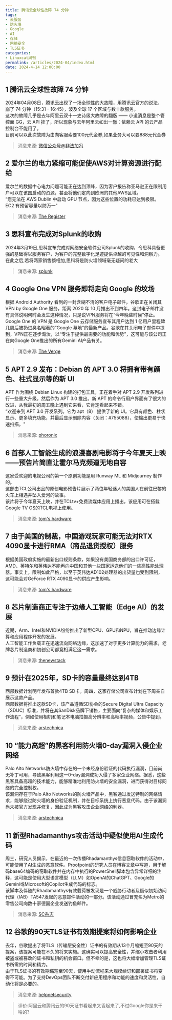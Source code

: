 ```yaml
---
title: 腾讯云全球性故障 74 分钟
tags: 
- 云服务
- 防火墙
- Google
- AI
- 存储
- 网络安全
- TLS证书
categories: 
- Linuxcat周刊
permalink: /articles/2024-04/index.html
date: 2024-4-14 12:00:00
---
```


## 1 腾讯云全球性故障 74 分钟
2024年04月08日，腾讯云出现了一场全球性的大故障，用腾讯云官方的说法，崩了 74 分钟（15:31 - 16:45），波及全球 17 个区域与数十款服务。   
这次的故障几乎是去年阿里云双十一史诗级大故障的翻版 —— 小道消息是整个管控面 GG，云 API 挂了，所以现象与去年阿里云如出一辙：依赖云 API 的云产品控制台不能用了。    
目前可以以此次故障为由向客服索要100元代金券,如果业务大可以要888元代金券   
> 消息来源: [微信公众号@非法加冯](https://mp.weixin.qq.com/s/PgduTGIvWSUgHZhVfnb7Bg)

## 2 爱尔兰的电力紧缩可能促使AWS对计算资源进行配给
爱尔兰的数据中心电力问题可能正在达到顶峰，因为客户报告称亚马逊正在限制用户可以在该国启动的资源，甚至将他们定向到欧洲的其他AWS区域。   
“您无法在 AWS Dublin 中启动 GPU 节点，因为这些位置的功耗已达到极限。EC2 有预留容量以防万一"
> 消息来源: [The Register](https://www.theregister.com/2024/04/09/aws_resource_restrictions)


## 3 思科宣布完成对Splunk的收购
2024年3月19日,思科宣布完成对网络安全软件公司Splunk的收购，令思科具备更强的基础得以服务客户，为客户的完整数字化足迹提供卓越的可见性和洞察力。   
在此之后,若将两家销售额相加,思科将是防火墙领域毫无疑问的老大
> 消息来源: [splunk](https://www.splunk.com/zh_cn/newsroom/press-releases/2024/cisco-completes-acquisition-of-splunk.html)


## 4 Google One VPN 服务即将走向 Google 的坟场
根据 Android Authority 看到的一封含糊不清的客户电子邮件，谷歌正在关闭其 VPN by Google One 服务，距离 2020 年 10 月推出不到四年。这封电子邮件没有具体说明何时会发生这种情况，只是说VPN服务将在“今年晚些时候”停止。   
Google One 的 VPN 是 Google One 云存储服务宣布其用户达到 1 亿用户里程碑几周后被扔进臭名昭著的“Google 墓地”的最新产品。谷歌在其关闭电子邮件中提到，VPN正在逐步淘汰，以“专注于提供最需要的功能和优势”，这可能与该公司正在向Google One推出的所有Gemini AI产品有关。
> 消息来源: [The Verge](https://www.theverge.com/2024/4/12/24128177/google-one-vpn-service-shutdown-announcement-graveyard)


## 5 APT 2.9 发布：Debian 的 APT 3.0 将拥有带有颜色、柱式显示等的新 UI
APT 作为围绕 Debian Linux 构建的打包工具，正在着手对 APT 2.9 开发系列进行一些重大升级，然后作为 APT 3.0 推出。新 APT 的命令行用户界面有了很大的改进，从我最初的周五晚上遇到它来看，它肯定看起来不错。   
“欢迎来到 APT 3.0 开发系列。它为 apt（8） 提供了新的 UI。它具有颜色、柱状显示、更多填充功能，并最后显示删除内容（关闭：#755088），使输出更易于快速扫描。"
> 消息来源: [phoronix](https://www.phoronix.com/news/Debian-APT-2.9-Released)


## 6 首部人工智能生成的浪漫喜剧电影将于今年夏天上映——预告片简直让霍尔马克频道无地自容
这家受欢迎的电视公司的第一个原创功能是用 Runway ML 和 Midjourney 制作的。    
这部由TCL公司出品的原创电影预告片展示了两位年轻迷人的美国人在前往巴黎的火车上相遇并坠入爱河的故事。   
该片将于今年夏天上映，并在TCLtv+免费流媒体应用上播出，该应用可在搭载Google TV OS的TCL电视上使用。
> 消息来源: [tom's hardware](https://www.tomshardware.com/tech-industry/artificial-intelligence/first-ai-generated-rom-com-is-due-this-summer-and-the-trailer-puts-hallmark-channel-to-shame)


## 7 由于美国的制裁，中国游戏玩家可能无法对RTX 4090显卡进行RMA（商品退货授权）服务
根据美国政府实施的最新出口规则条款，如果没有美国商务部的出口许可证，AMD、英特尔和英伟达不能再向中国和其他一些国家运送他们的一些高性能处理器。事实上，限制如此严格，以至于英伟达AD102处理器的出货量也受到限制，这可能会对GeForce RTX 4090显卡的供应产生影响。
> 消息来源: [tom's hardware](https://www.tomshardware.com/news/us-govt-restricts-shipments-of-geforce-rtx-4090-to-china-other-countries)


## 8 芯片制造商正专注于边缘人工智能（Edge AI）的发展
近期，Arm、Intel和NVIDIA纷纷推出了新型CPU、GPU和NPU，旨在推动边缘计算和应用程序开发的发展。   
人工智能工作负载正在迅速流向网络边缘，这加速了对于更多计算能力的需求，老牌芯片制造商和初创公司都竞相满足这一需求。
> 消息来源: [thenewstack](https://thenewstack.io/chipmakers-putting-a-laser-focus-on-edge-ai/)


## 9 预计在2025年，SD卡的容量最终达到4TB
西部数据计划明年发布首款4TB SD卡。周四，这家存储公司宣布计划在下周亲自展示这款产品。   
西部数据将推出这款SD卡，该产品遵循SD协会的Secure Digital Ultra Capacity（SDUC）标准，并将在其SanDisk品牌下销售，主要面向“复杂的媒体和娱乐工作流程”，例如使用相机和笔记本电脑拍摄高分辨率和高帧率视频，公告中提到。
> 消息来源: [arstechnica](https://arstechnica.com/gadgets/2024/04/sd-cards-finally-expected-to-hit-4tb-in-2025/)


## 10 “能力高超”的黑客利用防火墙0-day漏洞入侵企业网络
Palo Alto Networks防火墙中存在的一个未经身份验证的代码执行漏洞，目前尚无补丁可用，导致黑客利用这一0-day漏洞成功入侵了多家企业网络。据悉，这些黑客具备高超的技术能力，能够精准地利用防火墙的安全漏洞，进而获得对目标网络的完全控制权。   
该漏洞存在于Palo Alto Networks的防火墙产品中，黑客通过发送特制的网络请求，能够绕过防火墙的身份验证机制，并在目标系统上执行恶意代码。由于该漏洞尚未被官方发现并修复，因此成为黑客攻击企业网络的利器。
> 消息来源: [arstechnica](https://arstechnica.com/security/2024/04/highly-capable-hackers-root-corporate-networks-by-exploiting-firewall-0-day/)


## 11 新型Rhadamanthys攻击活动中疑似使用AI生成代码
周三，研究人员揭示，在最近的一次传播Rhadamanthys信息窃取软件的活动中，可能使用了AI生成的恶意软件。Proofpoint的研究人员在博客文章中写道，用于解码base64编码的窃取软件并在内存中执行的PowerShell脚本包含异常详细的注释，这可能是使用大型语言模型（LLM）如OpenAI的ChatGPT、Google的Gemini或Microsoft的Copilot生成代码的标志。   
该脚本及伴随的Rhadamanthys有效载荷被发现是一个威胁行动者及疑似初始访问代理（IAB）TA547发起的恶意邮件活动的一部分。该活动通过冒充名为Metro的零售公司向数十家德国企业发送钓鱼邮件。
> 消息来源: [SC杂志](https://www.scmagazine.com/news/ai-generated-code-potentially-used-in-new-rhadamanthys-campaign)


## 12 谷歌的90天TLS证书有效期提案将如何影响企业
去年，谷歌提出了将TLS（传输层安全性）证书的有效期从13个月缩短至90天的提案，该提案可能在不久的将来实施。这确实可以提高安全性，并缩小攻击者利用被盗或被篡改的证书和私钥的机会窗口。但不幸的是，这也将大幅增加管理TLS证书所需的时间和精力。   
由于TLS证书的有效期缩短至90天，使用手动流程来大规模续订和部署证书将变得不可能。为了支持DevOps团队不断交付新应用程序和功能的速度和灵活性，自动化将是必要的。   
> 消息来源: [helpnetsecurity](https://www.helpnetsecurity.com/2024/04/11/tls-certificate-renewal-proposal/)   

> 评价:阿里云和腾讯云的90天证书看起来又香起来了,不过Google你是来干啥的?